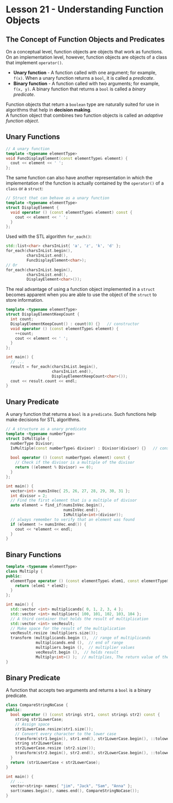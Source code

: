 # Lesson 21 - Understanding Function Objects

## The Concept of Function Objects and Predicates
On a conceptual level, function objects are objects that work as functions.   
On an implementation level, however, function objects are objects of a class that implement `operator()`.
* **Unary function** - A function called with one argument; for example, `f(x)`. When a unary function returns a `bool`, it is called a *predicate*.
* **Binary function** - A function called with two arguments; for example, `f(x, y)`. A binary function that returns a `bool` is called a *binary predicate*.

Function objects that return a `boolean` type are naturally suited for use in algorithms that help in **decision making**.  
A function object that combines two function objects is called an *adaptive function object*.

## Unary Functions
```c++
// A unary function
template <typename elementType>
void FuncDisplayElement(const elementType& element) {
  cout << element << ' '; 
};
```
The same function can also have another representation in which the implementation of the function is actually contained by the `operator()` of a `class` or a `struct`:   
```c++
// Struct that can behave as a unary function 
template <typename elementType> 
struct DisplayElement {
  void operator () (const elementType& element) const {
    cout << element << ' '; 
  }
};
```
Used with the STL algorithm `for_each()`: 
```c++
std::list<char> charsInList{ 'a', 'z', 'k', 'd' };
for_each(charsInList.begin(),
         charsInList.end(),
         FuncDisplayElement<char>);
// Or
for_each(charsInList.begin(),
         charsInList.end(),
         DisplayElement<char>());
```
The real advantage of using a function object implemented in a `struct` becomes apparent when you are able to use the object of the `struct` to store information.
```c++
template <typename elementType> 
struct DisplayElementKeepCount {
  int count;
  DisplayElementKeepCount() : count(0) {}   // constructor
  void operator () (const elementType& element) {
    ++count; 
    cout << element << ' '; 
  }
};

int main() {
  // ...
  result = for_each(charsInList.begin(),
                    charsInList.end(),
                    DisplayElementKeepCount<char>());
  cout << result.count << endl;
}
```

## Unary Predicate 
A unary function that returns a `bool` is a `predicate`. Such functions help make decisions for STL algorithms.
```c++
// A structure as a unary predicate
template <typename numberType> 
struct IsMultiple {
  numberType Divisor;
  IsMultiple(const numberType& divisor) : Divisor(divisor) {}   // constructor
  
  bool operator () (const numberType& element) const {
    // Check if the divisor is a multiple of the divisor
    return ((element % Divisor) == 0);
  }
};

int main() {
  vector<int> numsInVec{ 25, 26, 27, 28, 29, 30, 31 };
  int divisor = 2;
  // Find the first element that is a multiple of divisor
  auto element = find_if(numsInVec.begin(), 
                         numsInVec.end(), 
                         IsMultiple<int>(divisor));
  // always remember to verify that an element was found
  if (element != numsInVec.end()) {
    cout << *element << endl;
  }
}
```

## Binary Functions
```c++
template <typename elementType> 
class Multiply {
public:
  elementType operator () (const elementType& elem1, const elementType& elem2) { 
    return (elem1 * elem2); 
  }
};

int main() {
  std::vector <int> multiplicands{ 0, 1, 2, 3, 4 };
  std::vector <int> multipliers{ 100, 101, 102, 103, 104 };
  // A third container that holds the result of multiplication
  std::vector <int> vecResult;
  // Make space for the result of the multiplication
  vecResult.resize (multipliers.size());
  transform (multiplicands.begin (),  // range of multiplicands
             multiplicands.end (),  // end of range
             multipliers.begin (),  // multiplier values
             vecResult.begin (),  // holds result
             Multiply<int>() );  // multiplies, The return value of the operator() is held in vecResult.
}
```

## Binary Predicate
A function that accepts two arguments and returns a `bool` is a binary predicate.
```c++
class CompareStringNoCase {
public:
  bool operator () (const string& str1, const string& str2) const {
    string str1LowerCase;
    // Assign space 
    str1LowerCase.resize(str1.size()); 
    // Convert every character to the lower case
    transform(str1.begin(), str1.end(), str1LowerCase.begin(), ::tolower);
    string str2LowerCase; 
    str2LowerCase.resize (str2.size());
    transform(str2.begin(), str2.end(), str2LowerCase.begin(), ::tolower);
  }
  return (str1LowerCase < str2LowerCase);
}

int main() {
  // ...
  vector<string> names{ "jim", "Jack", "Sam", "Anna" };
  sort(names.begin(), names.end(), CompareStringNoCase());
}
```





